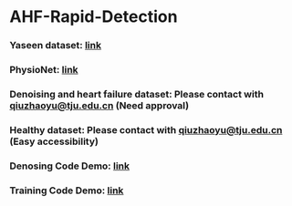 # AHF-Rapid-Detection
### Yaseen dataset: [link](https://github.com/yaseen21khan/Classification-of-Heart-Sound-Signal-Using-Multiple-Features-)
### PhysioNet: [link](https://physionet.org/content/challenge-2016/1.0.0/#:~:text=The%202016%20PhysioNet%2FCinC%20Challenge,in%2Dhome%20visits)
### Denoising and heart failure dataset: Please contact with qiuzhaoyu@tju.edu.cn (Need approval)
### Healthy dataset: Please contact with qiuzhaoyu@tju.edu.cn (Easy accessibility)


### Denosing Code Demo: [link](https://github.com/jimmytju/AHF-Rapid-Detection/blob/main/wavelet%20denoising.ipynb)
### Training Code Demo: [link](https://github.com/jimmytju/AHF-Rapid-Detection/blob/main/Apex%20deep%20learning.ipynb)

